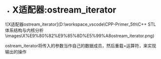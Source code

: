 - # X适配器:ostream_iterator

![X适配器ostream_iterator](D:\workspace_vscode\CPP-Primer_5th\C++ STL 体系结构与内核分析\images\X%E9%80%82%E9%85%8D%E5%99%A8ostream_iterator.png)  

ostream_iterator将传入的参数当作自己的数据成员，然后重载=运算符，来实现输出的操作
